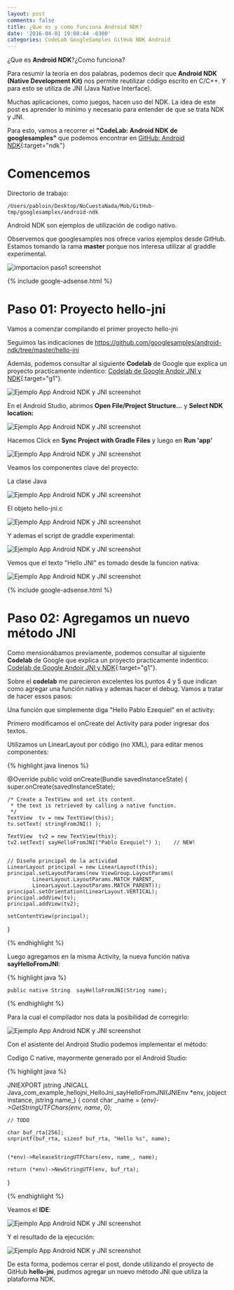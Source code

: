 ```yaml
---
layout: post
comments: false
title: ¿Que es y como funciona Android NDK?
date: '2016-04-01 19:08:44 -0300'
categories: CodeLab GoogleSamples GitHub NDK Android
---
```


¿Que es **Android NDK**?¿Como funciona?

Para resumir la teoría en dos palabras, podemos decir que **Android NDK (Native Development Kit)** nos permite reutilizar código escrito en C/C++. Y para esto se utiliza de JNI (Java Native Interface).

Muchas aplicaciones, como juegos, hacen uso del NDK. La idea de este post es aprender lo mínimo y necesario para entender de que se trata NDK y JNI.

Para esto, vamos a recorrer el **"CodeLab: Android NDK de googlesamples"** que podemos encontrar en [GitHub: Android NDK][github-android-ndk]{:target="ndk"}

# Comencemos

Directorio de trabajo:

```
/Users/pabloin/Desktop/NoCuestaNada/Mob/GitHub-tmp/googlesamples/android-ndk
```

Android NDK son ejemplos de utilización de codigo nativo.

Observemos que googlesamples nos ofrece varios ejemplos desde GitHub. Estamos tomando la rama **master** porque nos interesa utilizar al graddle experimental.

![importacion paso1 screenshot](/assets/post_005_googlesamples_android_ndk.png)

{% include google-adsense.html %}<br>

# Paso 01: Proyecto hello-jni

Vamos a comenzar compilando el primer proyecto hello-jni

Seguimos las indicaciones de <https://github.com/googlesamples/android-ndk/tree/master/hello-jni>

Además, podemos consultar al siguiente **Codelab** de Google que explica un proyecto practicamente indentico: [Codelab de Google Andoir JNI y NDK][google-codelab-link1]{:target="g1"}.

![Ejemplo App Android NDK y JNI screenshot](/assets/post_005_img2.png)

En el Android Studio, abrimos **Open File/Project Structure...** y **Select NDK location:**

![Ejemplo App Android NDK y JNI screenshot](/assets/post_005_img3.png)

Hacemos Click en **Sync Project with Gradle Files** y luego en **Run 'app'**

![Ejemplo App Android NDK y JNI screenshot](/assets/post_005_img4.png)

Veamos los componentes clave del proyecto:

La clase Java

![Ejemplo App Android NDK y JNI screenshot](/assets/post_005_img5.png)

El objeto hello-jni.c

![Ejemplo App Android NDK y JNI screenshot](/assets/post_005_img6.png)

Y ademas el script de graddle experimental:

![Ejemplo App Android NDK y JNI screenshot](/assets/post_005_img7.png)

Vemos que el texto "Hello JNI" es tomado desde la funcion nativa:

![Ejemplo App Android NDK y JNI screenshot](/assets/post_005_img8.png)

{% include google-adsense.html %}<br>

# Paso 02: Agregamos un nuevo método JNI

Como mensionábamos previamente, podemos consultar al siguiente **Codelab** de Google que explica un proyecto practicamente indentico: [Codelab de Google Andoir JNI y NDK][google-codelab-link1]{:target="g1"}.

Sobre el **codelab** me parecieron excelentes los puntos 4 y 5 que indican como agregar una función nativa y ademas hacer el debug. Vamos a tratar de hacer essos pasos:

Una función que simplemente diga "Hello Pablo Ezequiel" en el activity:

Primero modificamos el onCreate del Activity para poder ingresar dos textos.

Utilizamos un LinearLayout por código (no XML), para editar menos componentes:

{% highlight java linenos %}

@Override public void onCreate(Bundle savedInstanceState) { super.onCreate(savedInstanceState);

```
/* Create a TextView and set its content.
 * the text is retrieved by calling a native function.
 */
TextView  tv = new TextView(this);
tv.setText( stringFromJNI() );

TextView  tv2 = new TextView(this);
tv2.setText( sayHelloFromJNI("Pablo Ezequiel") );    // NEW!


// Diseño principal de la actividad
LinearLayout principal = new LinearLayout(this);
principal.setLayoutParams(new ViewGroup.LayoutParams(
        LinearLayout.LayoutParams.MATCH_PARENT,
        LinearLayout.LayoutParams.MATCH_PARENT));
principal.setOrientation(LinearLayout.VERTICAL);
principal.addView(tv);
principal.addView(tv2);

setContentView(principal);
```

}

{% endhighlight %}

Luego agregamos en la misma Activity, la nueva función nativa **sayHelloFromJNI**:

{% highlight java %}

```
public native String  sayHelloFromJNI(String name);
```

{% endhighlight %}

Para la cual el compilador nos data la posibilidad de corregirlo:

![Ejemplo App Android NDK y JNI screenshot](/assets/post_005_img9.png)

Con el asistente del Android Studio podemos implementar el método:

Codigo C native, mayormente generado por el Android Studio:

{% highlight java %}

JNIEXPORT jstring JNICALL Java_com_example_hellojni_HelloJni_sayHelloFromJNI(JNIEnv *env, jobject instance, jstring name_) { const char _name = (_env)->GetStringUTFChars(env, name_, 0);

```
// TODO

char buf_rta[256];
snprintf(buf_rta, sizeof buf_rta, "Hello %s", name);


(*env)->ReleaseStringUTFChars(env, name_, name);

return (*env)->NewStringUTF(env, buf_rta);
```

}

{% endhighlight %}

Veamos el **IDE**:

![Ejemplo App Android NDK y JNI screenshot](/assets/post_005_img10.png)

Y el resultado de la ejecución:

![Ejemplo App Android NDK y JNI screenshot](/assets/post_005_img11.png)

De esta forma, podemos cerrar el post, donde utilizando el proyecto de GitHub **hello-jni**, pudimos agregar un nuevo método JNI que utiliza la plataforma NDK.

[github-android-ndk]: https://github.com/googlesamples/android-ndk
[google-codelab-link1]: https://codelabs.developers.google.com/codelabs/android-studio-jni/index.html
